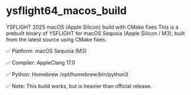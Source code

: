 # ysflight64_macos_build
YSFLIGHT 2025 macOS (Apple Silicon) build with CMake fixes
This is a prebuilt binary of YSFLIGHT for macOS Sequoia (Apple Silicon / M3),
built from the latest source using CMake fixes.

✅ Platform: macOS Sequoia (M3)


✅ Compiler: AppleClang 17.0


✅ Python: Homebrew /opt/homebrew/bin/python3


✅ Note: This build works, but is heavier than official release.
